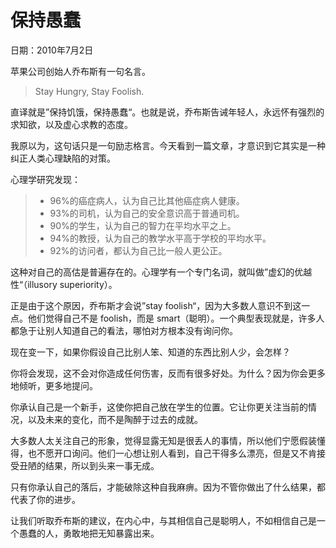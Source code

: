 # 保持愚蠢

日期：2010年7月2日

苹果公司创始人乔布斯有一句名言。

> Stay Hungry, Stay Foolish.

直译就是”保持饥饿，保持愚蠢“。也就是说，乔布斯告诫年轻人，永远怀有强烈的求知欲，以及虚心求教的态度。

我原以为，这句话只是一句励志格言。今天看到一篇文章，才意识到它其实是一种纠正人类心理缺陷的对策。

心理学研究发现：

> - 96%的癌症病人，认为自己比其他癌症病人健康。
> - 93%的司机，认为自己的安全意识高于普通司机。
> - 90%的学生，认为自己的智力在平均水平之上。
> - 94%的教授，认为自己的教学水平高于学校的平均水平。
> - 92%的访问者，都认为自己比一般人更公正。

这种对自己的高估是普遍存在的。心理学有一个专门名词，就叫做”虚幻的优越性“（illusory superiority）。

正是由于这个原因，乔布斯才会说”stay foolish“，因为大多数人意识不到这一点。他们觉得自己不是 foolish，而是 smart（聪明）。一个典型表现就是，许多人都急于让别人知道自己的看法，哪怕对方根本没有询问你。

现在变一下，如果你假设自己比别人笨、知道的东西比别人少，会怎样？

你将会发现，这不会对你造成任何伤害，反而有很多好处。为什么？因为你会更多地倾听，更多地提问。

你承认自己是一个新手，这使你把自己放在学生的位置。它让你更关注当前的情况，以及未来的变化，而不是陶醉于过去的成就。

大多数人太关注自己的形象，觉得显露无知是很丢人的事情，所以他们宁愿假装懂得，也不愿开口询问。他们一心想让别人看到，自己干得多么漂亮，但是又不肯接受丑陋的结果，所以到头来一事无成。

只有你承认自己的落后，才能破除这种自我麻痹。因为不管你做出了什么结果，都代表了你的进步。

让我们听取乔布斯的建议，在内心中，与其相信自己是聪明人，不如相信自己是一个愚蠢的人，勇敢地把无知暴露出来。

